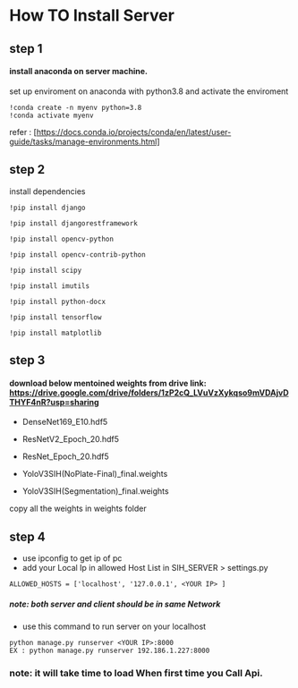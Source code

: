 # How TO Install Server
## step 1
#### install anaconda on server machine.
set up enviroment on anaconda with python3.8
and activate the enviroment
```
!conda create -n myenv python=3.8 
!conda activate myenv
```
refer : [https://docs.conda.io/projects/conda/en/latest/user-guide/tasks/manage-environments.html]


## step 2
install dependencies
```
!pip install django

!pip install djangorestframework

!pip install opencv-python

!pip install opencv-contrib-python

!pip install scipy

!pip install imutils

!pip install python-docx

!pip install tensorflow

!pip install matplotlib
```

## step 3
#### download below mentoined weights from drive link: https://drive.google.com/drive/folders/1zP2cQ_LVuVzXykqso9mVDAjvDTHYF4nR?usp=sharing

* DenseNet169_E10.hdf5

* ResNetV2_Epoch_20.hdf5

* ResNet_Epoch_20.hdf5

* YoloV3SIH(NoPlate-Final)_final.weights

* YoloV3SIH(Segmentation)_final.weights

copy all the weights in weights folder

## step 4
* use ipconfig to get ip of pc
* add your Local Ip in allowed Host List in SIH_SERVER > settings.py 
```
ALLOWED_HOSTS = ['localhost', '127.0.0.1', <YOUR IP> ]
```
##### note: both server and client should be in same Network

* use this command to run server on your localhost
```
python manage.py runserver <YOUR IP>:8000
EX : python manage.py runserver 192.186.1.227:8000
```
### note: it will take time to load When first time you Call Api.


